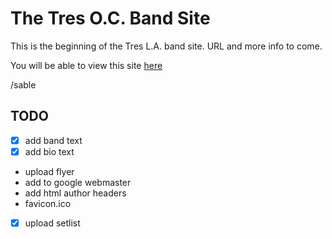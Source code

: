 # The Tres O.C. Band Site

This is the beginning of the Tres L.A. band site. URL and more info to come.

You will be able to view this site [here](https://sc137.github.io/treslaband/)

/sable

## TODO

* [X] add band text
* [X] add bio text
* upload flyer
* add to google webmaster
* add html author headers
* favicon.ico
* [X] upload setlist
